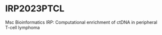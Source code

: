 # IRP2023PTCL
Msc Bioinformatics IRP: Computational enrichment of ctDNA in peripheral T-cell lymphoma
